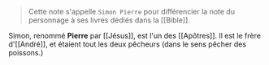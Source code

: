> Cette note s'appelle `Simon Pierre` pour différencier la note du personnage à ses livres dédiés dans la [[Bible]].

Simon, renommé **Pierre** par [[Jésus]], est l'un des [[Apôtres]]. Il est le frère d'[[André]], et étaient tout les deux pêcheurs (dans le sens pêcher des poissons.)